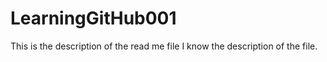 # LearningGitHub001
This is the description of the read me file
I know the description of the file. 
